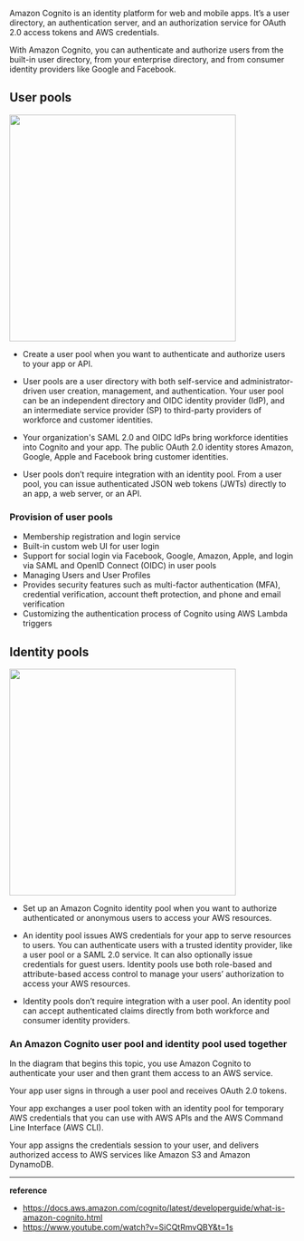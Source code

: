 
Amazon Cognito is an identity platform for web and mobile apps. It’s a user directory, an authentication server, and an authorization service for OAuth 2.0 access tokens and AWS credentials.

With Amazon Cognito, you can authenticate and authorize users from the built-in user directory, from your enterprise directory, and from consumer identity providers like Google and Facebook.

## User pools

<img src="https://github.com/rlaisqls/TIL/assets/81006587/1f09d9aa-2e83-4a0c-afe4-9b76a9928802" height=400px>

- Create a user pool when you want to authenticate and authorize users to your app or API.

- User pools are a user directory with both self-service and administrator-driven user creation, management, and authentication. Your user pool can be an independent directory and OIDC identity provider (IdP), and an intermediate service provider (SP) to third-party providers of workforce and customer identities.
  
- Your organization's SAML 2.0 and OIDC IdPs bring workforce identities into Cognito and your app. The public OAuth 2.0 identity stores Amazon, Google, Apple and Facebook bring customer identities.

- User pools don’t require integration with an identity pool. From a user pool, you can issue authenticated JSON web tokens (JWTs) directly to an app, a web server, or an API.

### Provision of user pools

- Membership registration and login service
- Built-in custom web UI for user login
- Support for social login via Facebook, Google, Amazon, Apple, and login via SAML and OpenID Connect (OIDC) in user pools
- Managing Users and User Profiles
- Provides security features such as multi-factor authentication (MFA), credential verification, account theft protection, and phone and email verification
- Customizing the authentication process of Cognito using AWS Lambda triggers

## Identity pools

<img src="https://github.com/rlaisqls/TIL/assets/81006587/ef28dec0-5997-4e76-a08d-77b76a906e76" height=400px>

- Set up an Amazon Cognito identity pool when you want to authorize authenticated or anonymous users to access your AWS resources.

- An identity pool issues AWS credentials for your app to serve resources to users. You can authenticate users with a trusted identity provider, like a user pool or a SAML 2.0 service. It can also optionally issue credentials for guest users. Identity pools use both role-based and attribute-based access control to manage your users’ authorization to access your AWS resources.

- Identity pools don’t require integration with a user pool. An identity pool can accept authenticated claims directly from both workforce and consumer identity providers.

### An Amazon Cognito user pool and identity pool used together

In the diagram that begins this topic, you use Amazon Cognito to authenticate your user and then grant them access to an AWS service.

Your app user signs in through a user pool and receives OAuth 2.0 tokens.

Your app exchanges a user pool token with an identity pool for temporary AWS credentials that you can use with AWS APIs and the AWS Command Line Interface (AWS CLI).

Your app assigns the credentials session to your user, and delivers authorized access to AWS services like Amazon S3 and Amazon DynamoDB.

---

**reference**
- https://docs.aws.amazon.com/cognito/latest/developerguide/what-is-amazon-cognito.html
- https://www.youtube.com/watch?v=SiCQtRmvQBY&t=1s